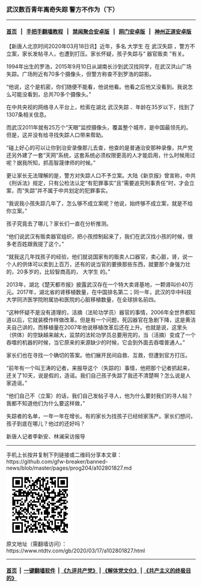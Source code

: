 ### 武汉数百青年离奇失踪 警方不作为（下）
------------------------

#### [首页](https://github.com/gfw-breaker/banned-news/blob/master/README.md) &nbsp;&nbsp;|&nbsp;&nbsp; [手把手翻墙教程](https://github.com/gfw-breaker/guides/wiki) &nbsp;&nbsp;|&nbsp;&nbsp; [禁闻聚合安卓版](https://github.com/gfw-breaker/bn-android) &nbsp;&nbsp;|&nbsp;&nbsp; [网门安卓版](https://github.com/oGate2/oGate) &nbsp;&nbsp;|&nbsp;&nbsp; [神州正道安卓版](https://github.com/SzzdOgate/update) 



<div><div class="post_content" itemprop="articleBody">
 <p>
  【新唐人北京时间2020年03月18日讯】近年，多名
  <ok href="https://www.ntdtv.com/gb/大学生.htm">
   大学生
  </ok>
  在
  <ok href="https://www.ntdtv.com/gb/武汉失踪.htm">
   武汉失踪
  </ok>
  ，警方不立案，家长发帖寻人，也遭到打压。家长怀疑，孩子失踪与“
  <ok href="https://www.ntdtv.com/gb/器官贩卖.htm">
   器官贩卖
  </ok>
  ”有关。
 </p>
 <p>
  1994年出生的罗浩，2015年9月10日从湖南长沙到武汉找同学，在武汉洪山广场失踪。广场附近有70多个摄像头，但警方称查不到罗浩的踪影。
 </p>
 <p>
  “他说，这个是机密，你们随便不能看，他说他看。他看之后他又没看到。我说怎么可能没看到，总共70多个摄像头。”
 </p>
 <p>
  在中共央视的网络寻人平台上，检索在湖北
  <ok href="https://www.ntdtv.com/gb/武汉失踪.htm">
   武汉失踪
  </ok>
  、年龄在35岁以下，找到了1307条相关信息。
 </p>
 <p>
  而武汉2011年就有25万个“天眼”监控摄像头，覆盖整个城市，是中国最领先的。但是，这并没有给寻找失踪人口带来帮助。
 </p>
 <p>
  “碰上好心的可以让你到治安录像那儿去查，他查的是普通治安那种录像，共产党还另外建了一套“天网”系统，这套系统必须权限更高的人才能启用，什么时候用过呢？据我所知，抓高智晟律师的时候。”
 </p>
 <p>
  更让家长无法理解的是，警方对失踪人口不予立案。大陆《新京报》曾宣称，中共《刑诉法》规定，只有公检法认定“有犯罪事实”且“需要追究刑事责任”时，才会立案，而“失踪”并不属于中共划定的犯罪事实。
 </p>
 <p>
  “我说我小孩失踪几年了，怎么够不成立案呢？他说，始终够不成立案，就是不给你立案。”
 </p>
 <p>
  孩子究竟去了哪儿？家长们一直在分析推测。
 </p>
 <p>
  “他们说武汉有贩卖器官组织，把小孩控制起来了，我们在武汉找小孩的时候，很多老百姓跟我提了这个。”
 </p>
 <p>
  “就我这几年找孩子的经验，他们就说国家有的贩卖人口器官，卖心脏，肾，说一个人的供体可以卖到上百万，还有的说当官的要换那些东西，就要那个身强力壮的，20多岁的，比较智商高的，
  <ok href="https://www.ntdtv.com/gb/大学生.htm">
   大学生
  </ok>
  的。”
 </p>
 <p>
  2013年，湖北《楚天都市报》披露武汉存在一个特大卖肾基地，一颗肾叫价40万元。2017年，湖北省的肾移植数量，在中国排名第二；同一年，武汉的华中科技大学同济医学院附属协和医院的心脏移植数量，在全球排名前四。
 </p>
 <p>
  “这种怀疑不是没有道理的，活摘（法轮功学员）器官的事情，2006年全世界都知道以后，它就装模作样做改革。但是有一个问题，死囚器官在急剧下降，这是黄洁夫自己讲的，而移植量在2007年他说移植改革后还在上升。也就是说，这里头（供体）的空缺越来越大，监禁的法轮功学员总要用完的，当（活摘）变成了一个吞噬的机器的时候，当它原来的来源缺少的时候，它会到外面去吞噬普通人。”
 </p>
 <p>
  家长们也在寻找一个确切的答案。他们展开民间自救、互救，但遭到官方打压。
 </p>
 <p>
  “前年有一个叫王涛的记者，来报导这个（失踪的）事情，他把那个记者抓起来，还关了10天，说是假的，造谣。我们自己孩子失踪了我还不清楚啊？怎么说是人家造谣。”
 </p>
 <p>
  “他们自己不（立案）的话，我们自己发帖子寻人，他为什么要封我们的寻人帖？我都不知道他们为什么要这样做，”
 </p>
 <p>
  失踪者的名单，一年一年在增长。有的家长为找孩子已经倾家荡产。家长们想问，孩子到底在哪儿？他过的还好吗？
 </p>
 <p>
  新唐人记者李新安、林澜采访报导
 </p>
 <div class="single_ad">
 </div>
</div>
</div>
<hr/>
手机上长按并复制下列链接或二维码分享本文章：<br/>
https://github.com/gfw-breaker/banned-news/blob/master/pages/prog204/a102801827.md <br/>
<a href='https://github.com/gfw-breaker/banned-news/blob/master/pages/prog204/a102801827.md'><img src='https://github.com/gfw-breaker/banned-news/blob/master/pages/prog204/a102801827.md.png'/></a> <br/>
原文地址（需翻墙访问）：https://www.ntdtv.com/gb/2020/03/17/a102801827.html


------------------------
#### [首页](https://github.com/gfw-breaker/banned-news/blob/master/README.md) &nbsp;|&nbsp; [一键翻墙软件](https://github.com/gfw-breaker/nogfw/blob/master/README.md) &nbsp;| [《九评共产党》](https://github.com/gfw-breaker/9ping.md/blob/master/README.md#九评之一评共产党是什么) | [《解体党文化》](https://github.com/gfw-breaker/jtdwh.md/blob/master/README.md) | [《共产主义的终极目的》](https://github.com/gfw-breaker/gczydzjmd.md/blob/master/README.md)


<img src='http://gfw-breaker.win/banned-news/pages/prog204/a102801827.md' width='0px' height='0px'/>